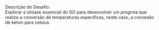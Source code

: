 Descrição do Desafio:  
Explorar a sintaxe essencial do GO para desenvolver um progrma que realize a conversão de temperaturas especificas, neste caso, a convesão de kelvin para celsius. 
